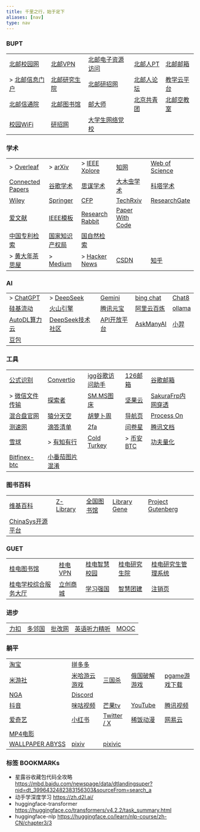 ```yaml
---
title: 千里之行，始于足下
aliases: [nav]
type: nav
---
```


### BUPT

|                                                    |                                             |                                          |                                       |                                                                                               |
| -------------------------------------------------- | ------------------------------------------- | ---------------------------------------- | ------------------------------------- | --------------------------------------------------------------------------------------------- |
| [北邮校园网](https://netaccount.bupt.edu.cn/auth/login) | [北邮VPN](https://webvpn.bupt.edu.cn/login)   | [北邮电子资源访问](https://libcon.bupt.edu.cn/)  | [北邮人PT](https://byr.pt/login.php)     | [北邮邮箱](https://mail.bupt.edu.cn/	)                                                            |
| > [北邮信息门户](http://my.bupt.edu.cn/)                 | [北邮研究生院](https://grs.bupt.edu.cn/)          | [北邮研招网](https://yzb.bupt.edu.cn/	)       | [北邮人论坛](https://bbs.byr.cn/#!default) | [教学云平台](https://ucloud.bupt.edu.cn/?ticket=ST-173929-T-pRITORPlHRMRUfo6l-SPb5V4Qc94b400b8f02) |
| [北邮信通院](https://sice.bupt.edu.cn/index.htm)        | [北邮图书馆](https://lib.bupt.edu.cn/index.html) | [邮大师](https://umaster.bupt.edu.cn/login) | [北京共青团](https://www.bjyouth.net/)     | [北邮空教室](https://ec.jray.xyz/)                                                                 |
| [校园WiFi](http://10.3.8.211/)                       | [研招网](https://yz.chsi.com.cn/)              |    [大学生网络党校](http://www.uucps.edu.cn/)                                      |                                       |                                                                                               |

### 学术

|                                                                       |                                                                                      |                                                   |                                                |                                                 |
| --------------------------------------------------------------------- | ------------------------------------------------------------------------------------ | ------------------------------------------------- | ---------------------------------------------- | ----------------------------------------------- |
| > [Overleaf](https://www.overleaf.com/project)                        | > [arXiv](https://arxiv.org/)                                                        | > [IEEE Xplore](https://ieeexplore.ieee.org)      | [知网](https://www.cnki.net/)                    | [Web of Science](https://www.webofscience.com/) |
| [Connected Papers](https://www.connectedpapers.com/	)                 | [谷歌学术](https://scholar.google.com/schhp?hl=zh-CN)                                    | [思谋学术](https://ac.scmor.com/)                     | [大木虫学术](http://4243.net/)                      | [科塔学术](https://site.sciping.com/)               |
| [Wiley](https://onlinelibrary.wiley.com)                              | [Springer](https://link.springer.com/)                                               | [CFP](https://www.easychair.org/cfp/)             | [TechRxiv](https://www.techrxiv.org/)          | [ResearchGate](https://www.researchgate.net/)   |
| [爱文献](https://ijournal.topeditsci.com/)                               | [IEEE模板](https://template-selector.ieee.org/secure/templateSelector/publicationType) | [Research Rabbit](https://researchrabbitapp.com/) | [Paper With Code](https://paperswithcode.com/) |                                                 |
| [中国专利检索](https://pss-system.cponline.cnipa.gov.cn/conventionalSearch) | [国家知识产权局](http://epub.cnipa.gov.cn/Index)                                            | [国自然检索](https://kd.nsfc.cn/finalProjectInit)      |                                                |                                                 |
| > [黄大年茶思屋](https://www.chaspark.com/)                                 | > [Medium](https://medium.com/)                                                      | > [Hacker News](https://news.ycombinator.com/)    | [CSDN](https://www.csdn.net/)                  | [知乎](https://www.zhihu.com/)                    |


### AI
|                                                                           |                                                |                                                                 |                                                                                                                                                                                                                                                           |                                   |
| ------------------------------------------------------------------------- | ---------------------------------------------- | --------------------------------------------------------------- | --------------------------------------------------------------------------------------------------------------------------------------------------------------------------------------------------------------------------------------------------------- | --------------------------------- |
| > [ChatGPT](https://chat.openai.com/chat)                                 | > [DeepSeek](https://www.deepseek.com/)        | [Gemini](https://gemini.google.com/app?utm_source=app_launcher) | [bing chat](https://www.bing.com/new)                                                                                                                                                                                                                     | [Chat8](https://chat86.co/524395) |
| [硅基流动](https://cloud.siliconflow.cn/models)                           | [火山引擎](https://www.volcengine.com/)        | [腾讯元宝](https://yuanbao.tencent.com/chat/naQivTmsDa)         | [阿里云百炼](https://account.aliyun.com/login/login.htm?oauth_callback=https%3A%2F%2Fbailian.console.aliyun.com%2F%3Fspm%3Da2c4g.11186623.0.0.77b179800zVrkt%26accounttraceid%3D55a4b7f2d9a644898e2b67c3a8312f39vggz&clearRedirectCookie=1&lang=zh#/home) | [ollama](https://ollama.com/)     |
| [AutoDL算力云](https://www.autodl.com/)                                   | [DeepSeek技术社区](https://deepseek.csdn.net/) | [API开放平台](https://open.askmany.chat/)                       | [AskManyAI](https://askmany.cn/)                                                                                                                                                                                                                          | [小羿](https://xiaoyi.vc/)        |
| [豆包](https://www.doubao.com/chat/) |                                                |                                                                 |                                                                                                                                                                                                                                                           |                                   |


### 工具

|                                                                      |                                                          |                                           |                                                                  |                                                                           |
| -------------------------------------------------------------------- | -------------------------------------------------------- | ----------------------------------------- | ---------------------------------------------------------------- | ------------------------------------------------------------------------- |
| [公式识别](https://simpletex.cn/ai/latex_ocr)                        | [Convertio](https://convertio.co/zh/)                    | [igg谷歌访问助手](http://iguge.net/)      | [126邮箱](https://mail.126.com/)                                 | [谷歌邮箱](https://mail.google.com/)                                      |
| > [微信文件传输](https://szfilehelper.weixin.qq.com/)                  | [探索者](https://www.cryxr.xyz/#/dashboard)              | [SM.MS图床](https://smms.app/home/)       | [坚果云](https://www.jianguoyun.com/)                            | [SakuraFrp内网穿透](https://www.natfrp.com/user/)                         |
| [混合盘官网](https://hunhepan.com/)                                  | [猿分天空](https://yftk.fun/)                            | [胡萝卜周](https://www.huluobuzhou.com/)  | [导航页](https://xydh.fun/puwei)                                 | [Process On](https://www.processon.com/login "在线思维导图")              |
| [测速网](https://myplugin.speedtest.cn/)                             | [滴答清单](https://dida365.com/webapp/#c/all/calendar/m) | [2fa](https://2fa.live/)                  | [问卷星](https://www.wjx.cn/newwjx/manage/myquestionnaires.aspx) | [腾讯文档](https://docs.qq.com/)                                          |
| [雪球](https://xueqiu.com/)                                          | > [有知有行](https://youzhiyouxing.cn/)                  | [Cold Turkey](https://getcoldturkey.com/) | > [币安BTC](https://www.binance.com/zh-CN/futures/BTCUSDT)       | [功夫量化](https://www.kungfu-trader.com/index.php/2024/05/11/article31/) |
| [Bitfinex-btc](https://trading.bitfinex.com/t/BTC:UST?type=exchange) | [小番茄图片混淆](https://xfqtphx.netlify.app/)           |                                         |                                                                 |                                                                           |


### 图书百科

|                                                     |                                   |                                              |                                   |                                             |
| --------------------------------------------------- | --------------------------------- | -------------------------------------------- | --------------------------------- | ------------------------------------------- |
| [维基百科](https://en.wikipedia.org/wiki/Main_Page) | [Z-Library](https://zh.z-lib.gs/) | [全国图书馆](http://www.ucdrs.superlib.net/) | [Library Gene](http://libgen.rs/) | [Project Gutenberg](https://gutenberg.org/) |
|        [ChinaSys开源平台](https://chinasys.org/opensource/index.html)                                              |                                 |                                              |                                   |                                             |

### GUET

|       |       |       |       |       |
|-------|-------|-------|-------|-------|
| [桂电图书馆](https://www.guet.edu.cn/lib/) | [桂电VPN](https://v.guet.edu.cn/) | [桂电智慧校园](https://iw.guet.edu.cn/) | [桂电研究生院](https://www.guet.edu.cn/gra/_t14/) | [桂电研究生管理系统](https://yjsjy.guet.edu.cn/(S(hyaus1mtmttirosr2pyiqmdc))/home/stulogin) |
| [桂电学校综合服务大厅](https://cas.guet.edu.cn/authserver/login?service=https%3A%2F%2Ffwdt.guet.edu.cn%2FEIP%2Fuser%2Findex) | [立创商城](https://www.szlcsc.com/) | [学习强国](https://www.xuexi.cn/) | [智慧团建](https://zhtj.youth.cn/zhtj/) | [注销页](http://10.0.1.5/) |


### 进步

|       |       |       |       |       |
|-------|-------|-------|-------|-------|
| [力扣](https://leetcode.cn/) | [多邻国](https://www.duolingo.com/)  | [批改网](http://www.pigai.org/) | [英语听力精听](https://www.youzack.com/) |  [MOOC](https://www.icourse163.org/) |


### 躺平

|                                                               |                                              |                                                            |                                     |                                     |
| ------------------------------------------------------------- | -------------------------------------------- | ---------------------------------------------------------- | ----------------------------------- | ----------------------------------- |
| [淘宝](https://www.taobao.com/)                                 | [拼多多](https://www.pinduoduo.com/)            |                                                            |                                     |                                     |
| [米游社](https://www.miyoushe.com/)                              | [米哈游云游戏](https://mhyy.mihoyo.com/)           | [三国杀](https://web.sanguosha.com/220/h5_2/index_210000.php) | [俄国破解游戏](https://byruthub.org/)     | [pgame游戏下载](https://www.pgame.vip/) |
| [NGA](https://ngabbs.com/)                                    |   [Discord](https://discord.com/shop)                                           |                                                            |                                     |                                     |
| [抖音](https://www.douyin.com/)                                 | [咪咕视频](https://www.miguvideo.com/p/channel/) | [芒果tv](https://www.mgtv.com/)                              | [YouTube](https://www.youtube.com/) | [腾讯视频](https://v.qq.com/)           |
| [爱奇艺](https://www.iqiyi.com/)                                 | [小红书](https://www.xiaohongshu.com)           | [Twitter / X](https://twitter.com/home)                    | [稀饭动漫](https://dick.xfani.com/)     | [网易云](https://music.163.com/)       |
| [MP4电影](https://www.sump4.cc/ "MP4电影下载，磁链")                   |                                              |                                                            |                                     |                                     |
| [WALLPAPER ABYSS](https://wall.alphacoders.com/?lang=Chinese) | [pixiv](https://www.pixiv.net/)              | [pixivic](https://pixivic.com/?VNK=a7b72159)               |                                     |                                     |

### 标签 BOOKMARKs

- 星露谷收藏包代码全攻略 https://mbd.baidu.com/newspage/data/dtlandingsuper?nid=dt_3996432482383156303&sourceFrom=search_a
- 动手学深度学习 https://zh.d2l.ai/
- huggingface-transformer https://huggingface.co/transformers/v4.2.2/task_summary.html
- huggingface-nlp https://huggingface.co/learn/nlp-course/zh-CN/chapter3/3

